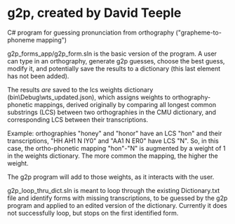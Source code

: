 # g2p, created by David Teeple

C# program for guessing pronunciation from orthography ("grapheme-to-phoneme mapping")

g2p_forms_app/g2p_form.sln is the basic version of the program. A user can type in an orthography, generate g2p guesses, choose the best guess, modify it, and potentially save the results to a dictionary (this last element has not been added). 

The results *are* saved to the lcs weights dictionary (bin\Debug\wts_updated.json), which assigns weights to orthography-phonetic mappings, derived originally by comparing all longest common substrings (LCS) between two orthographies in the CMU dictionary, and corresponding LCS between their transcriptions.

Example:  orthographies "honey" and "honor" have an LCS "hon" and their transcriptions, "HH AH1 N IY0" and "AA1 N ER0" have LCS "N". So, in this case, the ortho-phonetic mapping "hon"-"N" is augmented by a weight of 1 in the weights dictionary.  The more common the mapping, the higher the weight.

The g2p program will add to those weights, as it interacts with the user.

g2p_loop_thru_dict.sln is meant to loop through the existing Dictionary.txt file and identify forms with missing transcriptions, to be guessed by the g2p program and applied to an edited version of the dictionary. Currently it does not successfully loop, but stops on the first identified form.

